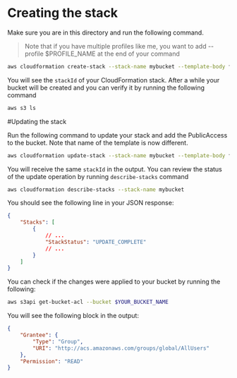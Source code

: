 # Creating the stack

Make sure you are in this directory and run the following command.
> Note that if you have multiple profiles like me, you want to add --profile $PROFILE_NAME at the end of your command
```bash
aws cloudformation create-stack --stack-name mybucket --template-body file://my_bucket.yaml
```
You will see the `stackId` of your CloudFormation stack.
After a while your bucket will be created and you can verify it by running the following command
```bash
aws s3 ls
```

#Updating the stack

Run the following command to update your stack and add the PublicAccess to the bucket. Note that name of the template is now different.
```bash
aws cloudformation update-stack --stack-name mybucket --template-body file://my_bucket_with_public_read.yaml
```
You will receive the same `stackId` in the output.
You can review the status of the update operation by running `describe-stacks` command
```bash
aws cloudformation describe-stacks --stack-name mybucket
```
You should see the following line in your JSON response:
```json
{
    "Stacks": [
        {
            // ...
            "StackStatus": "UPDATE_COMPLETE"
            // ...
        }    
    ]
}
```
You can check if the changes were applied to your bucket by running the following:
```bash
aws s3api get-bucket-acl --bucket $YOUR_BUCKET_NAME
```
You will see the following block in the output:
```json
{
    "Grantee": {
        "Type": "Group",
        "URI": "http://acs.amazonaws.com/groups/global/AllUsers"
    },
    "Permission": "READ"
}
```